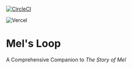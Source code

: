 [![CircleCI](https://circleci.com/gh/tomerlichtash/mels-loop-nextjs.svg?style=svg)](https://circleci.com/gh/tomerlichtash/mels-loop-nextjs)

![Vercel](https://circleci.com/gh/tomerlichtash/mels-loop-nextjs.svg?style=svg)

# Mel's Loop
A Comprehensive Companion to _The Story of Mel_
